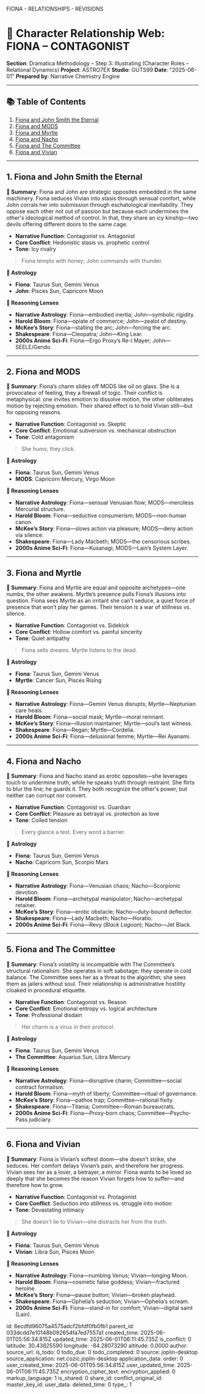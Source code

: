 FIONA - RELATIONSHIPS - REVISIONS 

# 📘 Character Relationship Web: FIONA – CONTAGONIST

**Section**: Dramatica Methodology – Step 3: Illustrating (Character Roles – Relational Dynamics)
**Project**: ASTRO7EX
**Studio**: GUTS99
**Date**: "2025-06-01"
**Prepared by**: Narrative Chemistry Engine

---

## 📚 Table of Contents

1. [Fiona and John Smith the Eternal](#1-fiona-and-john-smith-the-eternal)
2. [Fiona and MODS](#2-fiona-and-mods)
3. [Fiona and Myrtle](#3-fiona-and-myrtle)
4. [Fiona and Nacho](#4-fiona-and-nacho)
5. [Fiona and The Committee](#5-fiona-and-the-committee)
6. [Fiona and Vivian](#6-fiona-and-vivian)

---

## 1. **Fiona and John Smith the Eternal**

**📝 Summary**: Fiona and John are strategic opposites embedded in the same machinery. Fiona seduces Vivian into stasis through sensual comfort, while John corrals her into submission through eschatological inevitability. They oppose each other not out of passion but because each undermines the other's ideological method of control. In that, they share an icy kinship—two devils offering different doors to the same cage.

* **Narrative Function**: Contagonist vs. Antagonist
* **Core Conflict**: Hedonistic stasis vs. prophetic control
* **Tone**: Icy rivalry

> Fiona tempts with honey; John commands with thunder.

**🔮 Astrology**

* **Fiona**: Taurus Sun, Gemini Venus
* **John**: Pisces Sun, Capricorn Moon

**📖 Reasoning Lenses**

* **Narrative Astrology**: Fiona—embodied inertia; John—symbolic rigidity.
* **Harold Bloom**: Fiona—opiate of commerce; John—zealot of destiny.
* **McKee’s Story**: Fiona—stalling the arc; John—forcing the arc.
* **Shakespeare**: Fiona—Cleopatra; John—King Lear.
* **2000s Anime Sci-Fi**: Fiona—Ergo Proxy’s Re-l Mayer; John—SEELE/Gendo.

---

## 2. **Fiona and MODS**

**📝 Summary**: Fiona’s charm slides off MODS like oil on glass. She is a provocateur of feeling, they a firewall of logic. Their conflict is metaphysical: one invites emotion to dissolve motion, the other obliterates motion by rejecting emotion. Their shared effect is to hold Vivian still—but for opposing reasons.

* **Narrative Function**: Contagonist vs. Skeptic
* **Core Conflict**: Emotional subversion vs. mechanical obstruction
* **Tone**: Cold antagonism

> She hums; they click.

**🔮 Astrology**

* **Fiona**: Taurus Sun, Gemini Venus
* **MODS**: Capricorn Mercury, Virgo Moon

**📖 Reasoning Lenses**

* **Narrative Astrology**: Fiona—sensual Venusian flow; MODS—merciless Mercurial structure.
* **Harold Bloom**: Fiona—seductive consumerism; MODS—non-human canon.
* **McKee’s Story**: Fiona—slows action via pleasure; MODS—deny action via silence.
* **Shakespeare**: Fiona—Lady Macbeth; MODS—the censorious scribes.
* **2000s Anime Sci-Fi**: Fiona—Kusanagi; MODS—Lain’s System Layer.

---

## 3. **Fiona and Myrtle**

**📝 Summary**: Fiona and Myrtle are equal and opposite archetypes—one numbs, the other awakens. Myrtle’s presence pulls Fiona’s illusions into question. Fiona sees Myrtle as an irritant she can’t seduce, a quiet force of presence that won’t play her games. Their tension is a war of stillness vs. silence.

* **Narrative Function**: Contagonist vs. Sidekick
* **Core Conflict**: Hollow comfort vs. painful sincerity
* **Tone**: Quiet antipathy

> Fiona sells dreams. Myrtle listens to the dead.

**🔮 Astrology**

* **Fiona**: Taurus Sun, Gemini Venus
* **Myrtle**: Cancer Sun, Pisces Rising

**📖 Reasoning Lenses**

* **Narrative Astrology**: Fiona—Gemini Venus disrupts; Myrtle—Neptunian care heals.
* **Harold Bloom**: Fiona—social mask; Myrtle—moral remnant.
* **McKee’s Story**: Fiona—illusion maintainer; Myrtle—soul’s last witness.
* **Shakespeare**: Fiona—Regan; Myrtle—Cordelia.
* **2000s Anime Sci-Fi**: Fiona—delusional femme; Myrtle—Rei Ayanami.

---

## 4. **Fiona and Nacho**

**📝 Summary**: Fiona and Nacho stand as erotic opposites—she leverages touch to undermine truth, while he speaks truth through restraint. She flirts to blur the line; he guards it. They both recognize the other's power, but neither can corrupt nor convert.

* **Narrative Function**: Contagonist vs. Guardian
* **Core Conflict**: Pleasure as betrayal vs. protection as love
* **Tone**: Coiled tension

> Every glance a test. Every word a barrier.

**🔮 Astrology**

* **Fiona**: Taurus Sun, Gemini Venus
* **Nacho**: Capricorn Sun, Scorpio Mars

**📖 Reasoning Lenses**

* **Narrative Astrology**: Fiona—Venusian chaos; Nacho—Scorpionic devotion.
* **Harold Bloom**: Fiona—archetypal manipulator; Nacho—archetypal retainer.
* **McKee’s Story**: Fiona—erotic obstacle; Nacho—duty-bound deflector.
* **Shakespeare**: Fiona—Lady Macbeth; Nacho—Horatio.
* **2000s Anime Sci-Fi**: Fiona—Revy (*Black Lagoon*); Nacho—Jet Black.

---

## 5. **Fiona and The Committee**

**📝 Summary**: Fiona’s volatility is incompatible with The Committee’s structural rationalism. She operates in soft sabotage; they operate in cold balance. The Committee sees her as a threat to the algorithm; she sees them as jailers without soul. Their relationship is administrative hostility cloaked in procedural etiquette.

* **Narrative Function**: Contagonist vs. Reason
* **Core Conflict**: Emotional entropy vs. logical architecture
* **Tone**: Professional disdain

> Her charm is a virus in their protocol.

**🔮 Astrology**

* **Fiona**: Taurus Sun, Gemini Venus
* **The Committee**: Aquarius Sun, Libra Mercury

**📖 Reasoning Lenses**

* **Narrative Astrology**: Fiona—disruptive charm; Committee—social contract formalism.
* **Harold Bloom**: Fiona—myth of liberty; Committee—ritual of governance.
* **McKee’s Story**: Fiona—pathos trap; Committee—rational fixity.
* **Shakespeare**: Fiona—Titania; Committee—Roman bureaucrats.
* **2000s Anime Sci-Fi**: Fiona—Proxy-born chaos; Committee—Psycho-Pass judiciary.

---

## 6. **Fiona and Vivian**

**📝 Summary**: Fiona is Vivian’s softest doom—she doesn’t strike, she seduces. Her comfort delays Vivian’s pain, and therefore her progress. Vivian sees her as a lover, a betrayer, a mirror. Fiona wants to be loved so deeply that she becomes the reason Vivian forgets how to suffer—and therefore how to grow.

* **Narrative Function**: Contagonist vs. Protagonist
* **Core Conflict**: Seduction into stillness vs. struggle into motion
* **Tone**: Devastating intimacy

> She doesn't lie to Vivian—she distracts her from the truth.

**🔮 Astrology**

* **Fiona**: Taurus Sun, Gemini Venus
* **Vivian**: Libra Sun, Pisces Moon

**📖 Reasoning Lenses**

* **Narrative Astrology**: Fiona—numbing Venus; Vivian—longing Moon.
* **Harold Bloom**: Fiona—cosmetic false goddess; Vivian—fractured heroine.
* **McKee’s Story**: Fiona—pause button; Vivian—broken playhead.
* **Shakespeare**: Fiona—Ophelia’s seduction; Vivian—Ophelia’s scream.
* **2000s Anime Sci-Fi**: Fiona—stand-in for comfort; Vivian—digital saint (Lain).


id: 6ecdfd96075a4575adcf2bfdf0fb0fb1
parent_id: 033dcdd7e10148b092654fa7ed7557a1
created_time: 2025-06-01T05:56:34.815Z
updated_time: 2025-06-01T06:11:45.735Z
is_conflict: 0
latitude: 30.43825590
longitude: -84.28073290
altitude: 0.0000
author: 
source_url: 
is_todo: 0
todo_due: 0
todo_completed: 0
source: joplin-desktop
source_application: net.cozic.joplin-desktop
application_data: 
order: 0
user_created_time: 2025-06-01T05:56:34.815Z
user_updated_time: 2025-06-01T06:11:45.735Z
encryption_cipher_text: 
encryption_applied: 0
markup_language: 1
is_shared: 0
share_id: 
conflict_original_id: 
master_key_id: 
user_data: 
deleted_time: 0
type_: 1